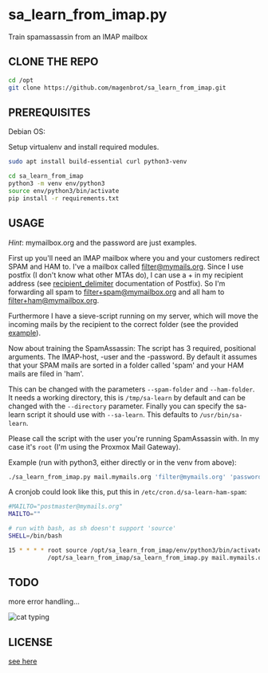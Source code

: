 # sa_learn_from_imap.py

Train spamassassin from an IMAP mailbox

## CLONE THE REPO

```bash
cd /opt
git clone https://github.com/magenbrot/sa_learn_from_imap.git
```

## PREREQUISITES

Debian OS:

Setup virtualenv and install required modules.

```bash
sudo apt install build-essential curl python3-venv

cd sa_learn_from_imap
python3 -m venv env/python3
source env/python3/bin/activate
pip install -r requirements.txt
```

## USAGE

_Hint_: mymailbox.org and the password are just examples.

First up you'll need an IMAP mailbox where you and your customers redirect SPAM and HAM to. I've a mailbox called 
filter@mymails.org. Since I use postfix (I don't know what other MTAs do), I can use a + in my recipient address (see 
[recipient_delimiter](http://www.postfix.org/postconf.5.html#recipient_delimiter) documentation of Postfix). So 
I'm forwarding all spam to filter+spam@mymailbox.org and all ham to filter+ham@mymailbox.org.

Furthermore I have a sieve-script running on my server, which will move the incoming mails by the recipient to the 
correct folder (see the provided [example](sieve-filter.txt)).

Now about training the SpamAssassin: The script has 3 required, positional arguments. The IMAP-host, -user and the 
-password. By default it assumes that your SPAM mails are sorted in a folder called 'spam' and your HAM mails are 
filed in 'ham'.

This can be changed with the parameters ```--spam-folder``` and ```--ham-folder```. It needs a working directory, this 
is ```/tmp/sa-learn``` by default and can be changed with the ```--directory``` parameter. Finally you can specify the 
sa-learn script it should use with ```--sa-learn```. This defaults to ```/usr/bin/sa-learn```.

Please call the script with the user you're running SpamAssassin with. In my case it's ```root``` (I'm using the 
Proxmox Mail Gateway).

Example (run with python3, either directly or in the venv from above):
```bash
./sa_learn_from_imap.py mail.mymails.org 'filter@mymails.org' 'password123$'
```

A cronjob could look like this, put this in ```/etc/cron.d/sa-learn-ham-spam```:
```bash
#MAILTO="postmaster@mymails.org"
MAILTO=""

# run with bash, as sh doesn't support 'source'
SHELL=/bin/bash

15 * * * * root source /opt/sa_learn_from_imap/env/python3/bin/activate && \\
           /opt/sa_learn_from_imap/sa_learn_from_imap.py mail.mymails.org 'filter@mymails.org' 'password123$'
```

## TODO

more error handling...

![cat typing](https://i.imgur.com/U47uVtE.gif)

## LICENSE

[see here](LICENSE)